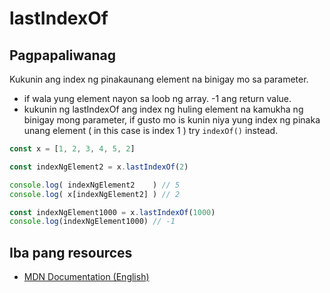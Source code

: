 # lastIndexOf

## Pagpapaliwanag
Kukunin ang index ng pinakaunang element na binigay mo sa parameter. 
- if wala yung element nayon sa loob ng array. -1 ang return value. 
- kukunin ng lastIndexOf ang index ng huling element na kamukha ng binigay mong parameter, if gusto mo is kunin niya yung index ng pinaka unang element ( in this case is index 1 ) try `indexOf()` instead. 

```javascript
const x = [1, 2, 3, 4, 5, 2]

const indexNgElement2 = x.lastIndexOf(2) 

console.log( indexNgElement2    ) // 5
console.log( x[indexNgElement2] ) // 2

const indexNgElement1000 = x.lastIndexOf(1000)
console.log(indexNgElement1000) // -1
```

## Iba pang resources

- [MDN Documentation (English)](https://developer.mozilla.org/en-US/docs/Web/JavaScript/Reference/Global_Objects/Array/indexOf)
